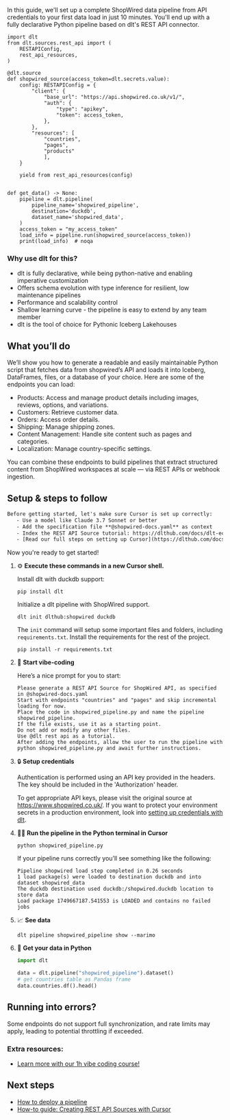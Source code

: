 In this guide, we'll set up a complete ShopWired data pipeline from API credentials to your first data load in just 10 minutes. You'll end up with a fully declarative Python pipeline based on dlt's REST API connector.

```python-outcome
import dlt
from dlt.sources.rest_api import (
    RESTAPIConfig,
    rest_api_resources,
)

@dlt.source
def shopwired_source(access_token=dlt.secrets.value):
    config: RESTAPIConfig = {
        "client": {
            "base_url": "https://api.shopwired.co.uk/v1/",
            "auth": {
                "type": "apikey",
                "token": access_token,
            },
        },
        "resources": [
            "countries",
            "pages",
            "products"
            ],
    }

    yield from rest_api_resources(config)


def get_data() -> None:
    pipeline = dlt.pipeline(
        pipeline_name='shopwired_pipeline',
        destination='duckdb',
        dataset_name='shopwired_data', 
    )
    access_token = "my_access_token"
    load_info = pipeline.run(shopwired_source(access_token))
    print(load_info)  # noqa
```

### Why use dlt for this?

- dlt is fully declarative, while being python-native and enabling imperative customization
- Offers schema evolution with type inference for resilient, low maintenance pipelines
- Performance and scalability control
- Shallow learning curve - the pipeline is easy to extend by any team member
- dlt is the tool of choice for Pythonic Iceberg Lakehouses

## What you’ll do

We’ll show you how to generate a readable and easily maintainable Python script that fetches data from shopwired’s API and loads it into Iceberg, DataFrames, files, or a database of your choice. Here are some of the endpoints you can load:

- Products: Access and manage product details including images, reviews, options, and variations.
- Customers: Retrieve customer data.
- Orders: Access order details.
- Shipping: Manage shipping zones.
- Content Management: Handle site content such as pages and categories.
- Localization: Manage country-specific settings.

You can combine these endpoints to build pipelines that extract structured content from ShopWired workspaces at scale — via REST APIs or webhook ingestion.

## Setup & steps to follow

```default
Before getting started, let's make sure Cursor is set up correctly:
   - Use a model like Claude 3.7 Sonnet or better
   - Add the specification file **@shopwired-docs.yaml** as context
   - Index the REST API Source tutorial: https://dlthub.com/docs/dlt-ecosystem/verified-sources/rest_api/ and add it to context as **@dlt rest api**
   - [Read our full steps on setting up Cursor](https://dlthub.com/docs/dlt-ecosystem/llm-tooling/cursor-restapi#23-configuring-cursor-with-documentation)
```

Now you're ready to get started! 

1. ⚙️ **Execute these commands in a new Cursor shell.**
    
    Install dlt with duckdb support:
    ```shell
    pip install dlt
    ```

    Initialize a dlt pipeline with ShopWired support.
    ```shell
    dlt init dlthub:shopwired duckdb
    ```

    The `init` command will setup some important files and folders, including `requirements.txt`. Install the requirements for the rest of the project.
    ```shell
    pip install -r requirements.txt
    ```
    
2. 🤠 **Start vibe-coding**
    
    Here’s a nice prompt for you to start: 
    
    ```prompt
    Please generate a REST API Source for ShopWired API, as specified in @shopwired-docs.yaml 
    Start with endpoints "countries" and "pages" and skip incremental loading for now. 
    Place the code in shopwired_pipeline.py and name the pipeline shopwired_pipeline. 
    If the file exists, use it as a starting point. 
    Do not add or modify any other files. 
    Use @dlt rest api as a tutorial. 
    After adding the endpoints, allow the user to run the pipeline with python shopwired_pipeline.py and await further instructions.
    ```

    
3. 🔒 **Setup credentials** 
    
    Authentication is performed using an API key provided in the headers. The key should be included in the 'Authorization' header.
    
    To get appropriate API keys, please visit the original source at https://www.shopwired.co.uk/.
    If you want to protect your environment secrets in a production environment, look into [setting up credentials with dlt](https://dlthub.com/docs/walkthroughs/add_credentials).
    
4. 🏃‍♀️ **Run the pipeline in the Python terminal in Cursor**
    
    ```shell
    python shopwired_pipeline.py
    ```
    
    If your pipeline runs correctly you’ll see something like the following:
    
    ```shell
    Pipeline shopwired load step completed in 0.26 seconds
    1 load package(s) were loaded to destination duckdb and into dataset shopwired_data
    The duckdb destination used duckdb:/shopwired.duckdb location to store data
    Load package 1749667187.541553 is LOADED and contains no failed jobs
    ```
    
5. 📈 **See data**
    
    ```shell
    dlt pipeline shopwired_pipeline show --marimo
    ```
    
6. 🐍 **Get your data in Python**
    
    ```python
    import dlt

   data = dlt.pipeline("shopwired_pipeline").dataset()
   # get countries table as Pandas frame
   data.countries.df().head()
    ```

## Running into errors?

Some endpoints do not support full synchronization, and rate limits may apply, leading to potential throttling if exceeded.

### Extra resources:

- [Learn more with our 1h vibe coding course!](https://www.youtube.com/watch?v=GGid70rnJuM)

## Next steps

- [How to deploy a pipeline](https://dlthub.com/docs/walkthroughs/deploy-a-pipeline)
- [How-to guide: Creating REST API Sources with Cursor](https://dlthub.com/docs/dlt-ecosystem/llm-tooling/cursor-restapi)
